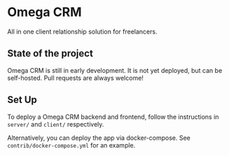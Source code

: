 # Omega CRM

All in one client relationship solution for freelancers.

## State of the project

Omega CRM is still in early development. It is not yet deployed, but can be self-hosted. Pull requests are always welcome!

## Set Up

To deploy a Omega CRM backend and frontend, follow the instructions in `server/` and `client/` respectively.

Alternatively, you can deploy the app via docker-compose. See `contrib/docker-compose.yml` for an example.
